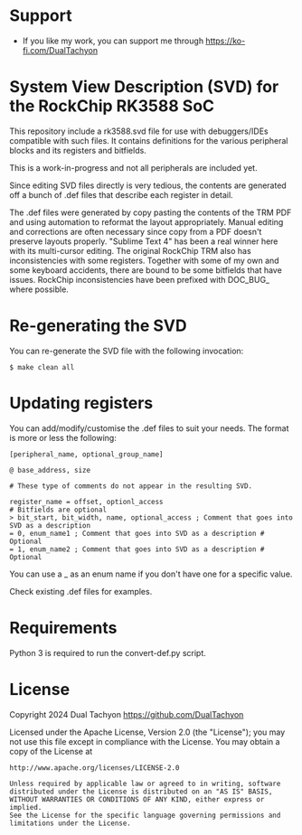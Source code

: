 # Support

* If you like my work, you can support me through https://ko-fi.com/DualTachyon

# System View Description (SVD) for the RockChip RK3588 SoC

This repository include a rk3588.svd file for use with debuggers/IDEs compatible with such files.
It contains definitions for the various peripheral blocks and its registers and bitfields.

This is a work-in-progress and not all peripherals are included yet.

Since editing SVD files directly is very tedious, the contents are generated off a bunch of .def files that describe each register in detail.

The .def files were generated by copy pasting the contents of the TRM PDF and using automation to reformat the layout appropriately.
Manual editing and corrections are often necessary since copy from a PDF doesn't preserve layouts properly.
"Sublime Text 4" has been a real winner here with its multi-cursor editing.
The original RockChip TRM also has inconsistencies with some registers. Together with some of my own and some keyboard accidents, there are bound to be some bitfields that have issues.
RockChip inconsistencies have been prefixed with DOC_BUG_ where possible.

# Re-generating the SVD

You can re-generate the SVD file with the following invocation:

```
$ make clean all
```

# Updating registers

You can add/modify/customise the .def files to suit your needs. The format is more or less the following:

```
[peripheral_name, optional_group_name]

@ base_address, size

# These type of comments do not appear in the resulting SVD.

register_name = offset, optionl_access
# Bitfields are optional
> bit_start, bit_width, name, optional_access ; Comment that goes into SVD as a description
= 0, enum_name1 ; Comment that goes into SVD as a description # Optional
= 1, enum_name2 ; Comment that goes into SVD as a description # Optional
```

You can use a _ as an enum name if you don't have one for a specific value.

Check existing .def files for examples.

# Requirements

Python 3 is required to run the convert-def.py script.

# License

Copyright 2024 Dual Tachyon
https://github.com/DualTachyon

Licensed under the Apache License, Version 2.0 (the "License");
you may not use this file except in compliance with the License.
You may obtain a copy of the License at

    http://www.apache.org/licenses/LICENSE-2.0

    Unless required by applicable law or agreed to in writing, software
    distributed under the License is distributed on an "AS IS" BASIS,
    WITHOUT WARRANTIES OR CONDITIONS OF ANY KIND, either express or implied.
    See the License for the specific language governing permissions and
    limitations under the License.

